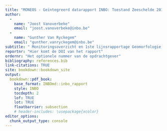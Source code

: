 ```yaml
---
title: "MONEOS - Geïntegreerd datarapport INBO: Toestand Zeeschelde 2019"
author: 
  - 
    name: "Joost Vanoverbeke"
    email: "joost.vanoverbeke@inbo.be"
  - 
    name: "Gunther Van Ryckegem"
    email: "gunther.vanryckegem@inbo.be" 
subtitle: " Monitoringsoverzicht en 1ste lijnsrapportage Geomorfologie, diversiteit Habitats en diversiteit Soorten"
reportnr: "Hier komt de DOI van het rapport"
ordernr: "Het optionele nummer van de opdrachtgever"
bibliography: references.bib
link-citations: TRUE
site: bookdown::bookdown_site
output:
  bookdown::pdf_book:
    base_format: INBOmd::inbo_rapport
    style: INBO
    tocdepth: 2
    lof: TRUE
    lot: TRUE
    floatbarrier: subsection
    # header-includes: \usepackage{xcolor}
editor_options: 
  chunk_output_type: console
---
```






<!-- ```{r pad-figuren-tabellen, include = FALSE} -->

<!-- pad_figuren <- "../../figuren/" -->

<!-- pad_tabellen <- "../../tabellen/" -->

<!-- ``` -->

